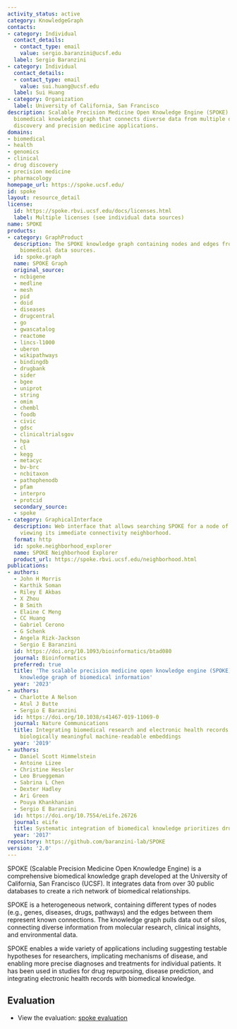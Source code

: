 ```yaml
---
activity_status: active
category: KnowledgeGraph
contacts:
- category: Individual
  contact_details:
  - contact_type: email
    value: sergio.baranzini@ucsf.edu
  label: Sergio Baranzini
- category: Individual
  contact_details:
  - contact_type: email
    value: sui.huang@ucsf.edu
  label: Sui Huang
- category: Organization
  label: University of California, San Francisco
description: Scalable Precision Medicine Open Knowledge Engine (SPOKE) is a comprehensive
  biomedical knowledge graph that connects diverse data from multiple domains to enable
  discovery and precision medicine applications.
domains:
- biomedical
- health
- genomics
- clinical
- drug discovery
- precision medicine
- pharmacology
homepage_url: https://spoke.ucsf.edu/
id: spoke
layout: resource_detail
license:
  id: https://spoke.rbvi.ucsf.edu/docs/licenses.html
  label: Multiple licenses (see individual data sources)
name: SPOKE
products:
- category: GraphProduct
  description: The SPOKE knowledge graph containing nodes and edges from multiple
    biomedical data sources.
  id: spoke.graph
  name: SPOKE Graph
  original_source:
  - ncbigene
  - medline
  - mesh
  - pid
  - doid
  - diseases
  - drugcentral
  - go
  - gwascatalog
  - reactome
  - lincs-l1000
  - uberon
  - wikipathways
  - bindingdb
  - drugbank
  - sider
  - bgee
  - uniprot
  - string
  - omim
  - chembl
  - foodb
  - civic
  - gdsc
  - clinicaltrialsgov
  - hpa
  - cl
  - kegg
  - metacyc
  - bv-brc
  - ncbitaxon
  - pathophenodb
  - pfam
  - interpro
  - protcid
  secondary_source:
  - spoke
- category: GraphicalInterface
  description: Web interface that allows searching SPOKE for a node of interest and
    viewing its immediate connectivity neighborhood.
  format: http
  id: spoke.neighborhood_explorer
  name: SPOKE Neighborhood Explorer
  product_url: https://spoke.rbvi.ucsf.edu/neighborhood.html
publications:
- authors:
  - John H Morris
  - Karthik Soman
  - Riley E Akbas
  - X Zhou
  - B Smith
  - Elaine C Meng
  - CC Huang
  - Gabriel Cerono
  - G Schenk
  - Angela Rizk-Jackson
  - Sergio E Baranzini
  id: https://doi.org/10.1093/bioinformatics/btad080
  journal: Bioinformatics
  preferred: true
  title: 'The scalable precision medicine open knowledge engine (SPOKE): a massive
    knowledge graph of biomedical information'
  year: '2023'
- authors:
  - Charlotte A Nelson
  - Atul J Butte
  - Sergio E Baranzini
  id: https://doi.org/10.1038/s41467-019-11069-0
  journal: Nature Communications
  title: Integrating biomedical research and electronic health records to create knowledge-based
    biologically meaningful machine-readable embeddings
  year: '2019'
- authors:
  - Daniel Scott Himmelstein
  - Antoine Lizee
  - Christine Hessler
  - Leo Brueggeman
  - Sabrina L Chen
  - Dexter Hadley
  - Ari Green
  - Pouya Khankhanian
  - Sergio E Baranzini
  id: https://doi.org/10.7554/eLife.26726
  journal: eLife
  title: Systematic integration of biomedical knowledge prioritizes drugs for repurposing
  year: '2017'
repository: https://github.com/baranzini-lab/SPOKE
version: '2.0'
---
```

SPOKE (Scalable Precision Medicine Open Knowledge Engine) is a comprehensive biomedical knowledge graph developed at the University of California, San Francisco (UCSF). It integrates data from over 30 public databases to create a rich network of biomedical relationships. 

SPOKE is a heterogeneous network, containing different types of nodes (e.g., genes, diseases, drugs, pathways) and the edges between them represent known connections. The knowledge graph pulls data out of silos, connecting diverse information from molecular research, clinical insights, and environmental data.

SPOKE enables a wide variety of applications including suggesting testable hypotheses for researchers, implicating mechanisms of disease, and enabling more precise diagnoses and treatments for individual patients. It has been used in studies for drug repurposing, disease prediction, and integrating electronic health records with biomedical knowledge.

## Evaluation

- View the evaluation: [spoke evaluation](spoke_eval.html)
